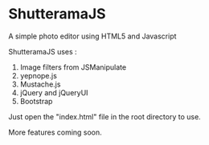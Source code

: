 ShutteramaJS
============

A simple photo editor using HTML5 and Javascript

ShutteramaJS uses : 

1. Image filters from JSManipulate
2. yepnope.js
3. Mustache.js
4. jQuery and jQueryUI
5. Bootstrap

Just open the "index.html" file in the root directory to use.

More features coming soon.

